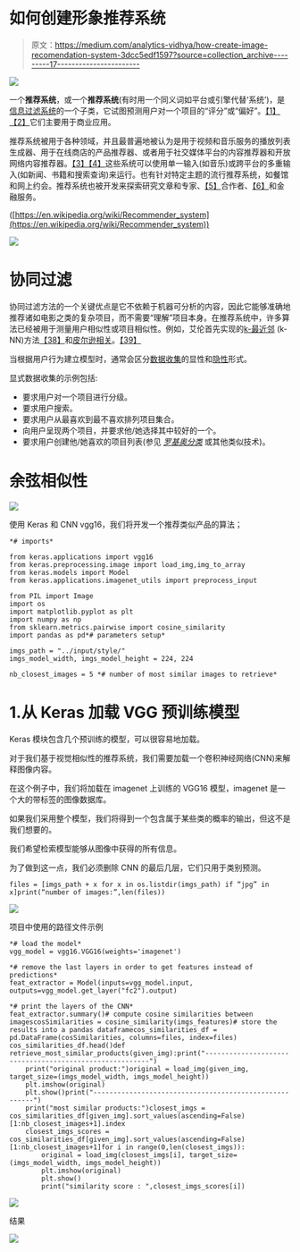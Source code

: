 # 如何创建形象推荐系统

> 原文：<https://medium.com/analytics-vidhya/how-create-image-recomendation-system-3dcc5edf1597?source=collection_archive---------17----------------------->

![](img/cdc3748b69beb49affe4fb5248df14f5.png)

一个**推荐系统**，或一个**推荐系统**(有时用一个同义词如平台或引擎代替‘系统’)，是[信息过滤系统](https://en.wikipedia.org/wiki/Information_filtering_system)的一个子类，它试图预测用户对一个项目的“评分”或“偏好”。[【1】](https://en.wikipedia.org/wiki/Recommender_system#cite_note-handbook-1)[【2】](https://en.wikipedia.org/wiki/Recommender_system#cite_note-2)它们主要用于商业应用。

推荐系统被用于各种领域，并且最普遍地被认为是用于视频和音乐服务的播放列表生成器、用于在线商店的产品推荐器、或者用于社交媒体平台的内容推荐器和开放网络内容推荐器。[【3】](https://en.wikipedia.org/wiki/Recommender_system#cite_note-twitterwtf2-3)[【4】](https://en.wikipedia.org/wiki/Recommender_system#cite_note-4)这些系统可以使用单一输入(如音乐)或跨平台的多重输入(如新闻、书籍和搜索查询)来运行。也有针对特定主题的流行推荐系统，如餐馆和网上约会。推荐系统也被开发来探索研究文章和专家、[【5】](https://en.wikipedia.org/wiki/Recommender_system#cite_note-expertseer-5)合作者、[【6】](https://en.wikipedia.org/wiki/Recommender_system#cite_note-collabseer-6)和金融服务。

([https://en.wikipedia.org/wiki/Recommender_system](https://en.wikipedia.org/wiki/Recommender_system))

![](img/52ef503ec718dbfc431cd4447795a941.png)

# 协同过滤

协同过滤方法的一个关键优点是它不依赖于机器可分析的内容，因此它能够准确地推荐诸如电影之类的复杂项目，而不需要“理解”项目本身。在推荐系统中，许多算法已经被用于测量用户相似性或项目相似性。例如，艾伦首先实现的[k-最近邻](https://en.wikipedia.org/wiki/K-nearest_neighbors_algorithm) (k-NN)方法[【38】](https://en.wikipedia.org/wiki/Recommender_system#cite_note-38)和[皮尔逊相关](https://en.wikipedia.org/wiki/Pearson_correlation)。[【39】](https://en.wikipedia.org/wiki/Recommender_system#cite_note-39)

当根据用户行为建立模型时，通常会区分[数据收集](https://en.wikipedia.org/wiki/Data_collection)的显性和[隐性](https://en.wikipedia.org/wiki/Implicit_data_collection)形式。

显式数据收集的示例包括:

*   要求用户对一个项目进行分级。
*   要求用户搜索。
*   要求用户从最喜欢到最不喜欢排列项目集合。
*   向用户呈现两个项目，并要求他/她选择其中较好的一个。
*   要求用户创建他/她喜欢的项目列表(参见 [*罗基奥分类*](https://en.wikipedia.org/wiki/Rocchio_algorithm) 或其他类似技术)。

# 余弦相似性

![](img/05d9a48813b9b1072015c35e13d94424.png)

使用 Keras 和 CNN vgg16，我们将开发一个推荐类似产品的算法；

```
*# imports*

from keras.applications import vgg16
from keras.preprocessing.image import load_img,img_to_array
from keras.models import Model
from keras.applications.imagenet_utils import preprocess_input

from PIL import Image
import os
import matplotlib.pyplot as plt
import numpy as np
from sklearn.metrics.pairwise import cosine_similarity
import pandas as pd*# parameters setup*

imgs_path = "../input/style/"
imgs_model_width, imgs_model_height = 224, 224

nb_closest_images = 5 *# number of most similar images to retrieve*
```

# 1.从 Keras 加载 VGG 预训练模型

Keras 模块包含几个预训练的模型，可以很容易地加载。

对于我们基于视觉相似性的推荐系统，我们需要加载一个卷积神经网络(CNN)来解释图像内容。

在这个例子中，我们将加载在 imagenet 上训练的 VGG16 模型，imagenet 是一个大的带标签的图像数据库。

如果我们采用整个模型，我们将得到一个包含属于某些类的概率的输出，但这不是我们想要的。

我们希望检索模型能够从图像中获得的所有信息。

为了做到这一点，我们必须删除 CNN 的最后几层，它们只用于类别预测。

```
files = [imgs_path + x for x in os.listdir(imgs_path) if “jpg” in x]print(“number of images:”,len(files))
```

![](img/16926112e84226f2839a0527a4dd0835.png)

项目中使用的路径文件示例

```
*# load the model*
vgg_model = vgg16.VGG16(weights='imagenet')

*# remove the last layers in order to get features instead of predictions*
feat_extractor = Model(inputs=vgg_model.input, outputs=vgg_model.get_layer("fc2").output)

*# print the layers of the CNN*
feat_extractor.summary()# compute cosine similarities between imagescosSimilarities = cosine_similarity(imgs_features)# store the results into a pandas dataframecos_similarities_df = pd.DataFrame(cosSimilarities, columns=files, index=files)
cos_similarities_df.head()def retrieve_most_similar_products(given_img):print("--------------------------------------------------------")
    print("original product:")original = load_img(given_img, target_size=(imgs_model_width, imgs_model_height))
    plt.imshow(original)
    plt.show()print("-------------------------------------------------------")
    print("most similar products:")closest_imgs = cos_similarities_df[given_img].sort_values(ascending=False)[1:nb_closest_images+1].index
    closest_imgs_scores = cos_similarities_df[given_img].sort_values(ascending=False)[1:nb_closest_images+1]for i in range(0,len(closest_imgs)):
        original = load_img(closest_imgs[i], target_size=(imgs_model_width, imgs_model_height))
        plt.imshow(original)
        plt.show()
        print("similarity score : ",closest_imgs_scores[i])
```

![](img/44089849c564a9e9292c9e7b6d10506c.png)

结果

![](img/68e1e75e320cfc9dccc9ef9469b08756.png)